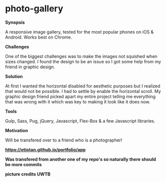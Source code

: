# photo-gallery

**Synopsis**

A responsive image gallery, tested for the most popular phones on iOS & Android. Works best on Chrome.

**Challenges**

One of the biggest challenges was to make the images not squished when sizes changed. I found the design to be an issue so I got some help from my friend in graphic design.

**Solution**

At first I wanted the horizontal disabled for aesthetic purposes but I realized that would not be possible. I had to settle by enable the horizontal scroll. My graphic design friend picked apart my entire project telling me everything that was wrong with it which was key to making it look like it does now.

**Tools**

Gulp, Sass, Pug, jQuery, Javascript, Flex-Box & a few Javascript libraries.

**Motivation**

Will be transfered over to a friend who is a photographer!

**https://etiotan.github.io/portfolio/app**

**Was transfered from another one of my repo's so naturally there should be more commits**

**picture credits UWTB**
